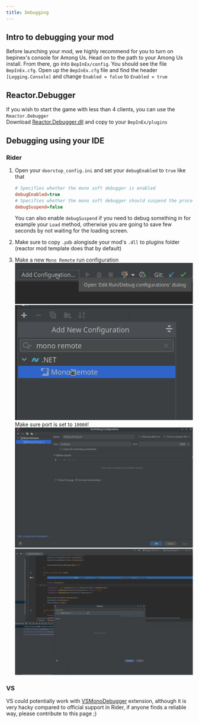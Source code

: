 ```yaml
---
title: Debugging
---
```


## Intro to debugging your mod
Before launching your mod, we highly recommend for you to turn on bepinex's console for Among Us.
Head on to the path to your Among Us install. From there, go into `BepInEx/config`.
You should see the file `BepInEx.cfg`. Open up the `BepInEx.cfg` file and find the header 
`[Logging.Console]` and change `Enabled = false` to `Enabled = true`

## Reactor.Debugger 
If you wish to start the game with less than 4 clients, you can use the `Reactor.Debugger`  
Download [Reactor.Debugger.dll](https://nightly.link/NuclearPowered/Reactor/workflows/main/master/Reactor.Debugger.dll) and copy to your `BepInEx/plugins`

## Debugging using your IDE

### Rider

1. Open your `doorstop_config.ini` and set your `debugEnabled` to `true` like that
    ```ini title=doorstop_config.ini
    # Specifies whether the mono soft debugger is enabled
    debugEnabled=true
    # Specifies whether the mono soft debugger should suspend the process and wait for the remote debugger
    debugSuspend=false
    ```
    You can also enable `debugSuspend` if you need to debug something in for example your `Load` method, otherwise you are going to save few seconds by not waiting for the loading screen.

2. Make sure to copy `.pdb` alongisde your mod's `.dll` to plugins folder (reactor mod template does that by default)

3. Make a new `Mono Remote` run configuration
    ![Step 1](/img/debugging/rider/1.png)
    ![Step 2](/img/debugging/rider/2.png)  
    Make sure port is set to `10000`!
    ![Step 3](/img/debugging/rider/3.png)
    ![Step 4](/img/debugging/rider/4.png)

### VS

VS could potentially work with [VSMonoDebugger](https://marketplace.visualstudio.com/items?itemName=GordianDotNet.VSMonoDebugger0d62) extension, although it is very hacky compared to official support in Rider, if anyone finds a reliable way, please contribute to this page ;)
